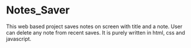 # Notes_Saver
This web based project saves notes on screen with title and a note. User can delete any note from recent saves. It is purely written in html, css and javascript.
